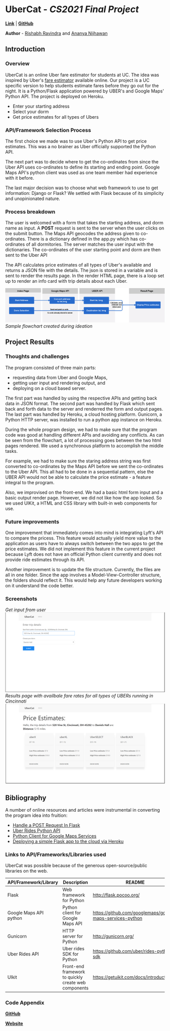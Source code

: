 # UberCat - *CS2021 Final Project*
[**Link**](https://ubercat.herokuapp.com/) | [**GitHub**](https://github.com/Rishabhravindra/ubercat) 

**Author** - [Rishabh Ravindra](http://rishravi.me) and [Ananya Nijhawan](http://ananyanijhawan.me/)  
## **Introduction**
### Overview
UberCat is an online Uber fare estimator for students at UC. The idea was inspired by Uber's [fare estimator](https://www.uber.com/en-IL/fare-estimate/) available online. Our project is a UC specific version to help students estimate fares before they go out for the night. It is a Python/Flask application powered by UBER's and Google Maps' Python API. The project is deployed on Heroku. 
  - Enter your starting address
  - Select your dorm
  - Get price estimates for all types of Ubers
 
### API/Framework Selection Process
The first choice we made was to use Uber's Python API to get price estimates. This was a no brainer as Uber officially supported the Python API.

The next part was to decide where to get the co-ordinates from since the Uber API uses co-ordinates to define its starting and ending point. Google Maps API's python client was used as one team member had experience with it before.

The last major decision was to choose what web framework to use to get information: Django or Flask? We settled with Flask because of its simplicity and unopinionated nature. 

### Process breakdown
The user is welcomed with a form that takes the starting address, and dorm name as input. A **POST** request is sent to the server when the user clicks on the submit button. The Maps API geocodes the address given to co-ordinates. There is a dictionary defined in the app.py which has co-ordinates of all dormitories. The server matches the user input with the dictionaries. The co-ordinates of the user starting point and dorm are then sent to the Uber API

The API calculates price estimates of all types of Uber's available and returns a JSON file with the details. The json is stored in a variable and is sent to render the results page. In the render HTML page, there is a loop set up to render an info card with trip details about each Uber.  

![Flowchart](https://raw.githubusercontent.com/Rishabhravindra/ubercat/master/Flowchart.png)
*Sample flowchart created during ideation*

## **Project Results**
### Thoughts and challenges 
The program consisted of three main parts: 
- requesting data from Uber and Google Maps,
- getting user input and rendering output, and
- deploying on a cloud based server. 

The first part was handled by using the respective APIs and getting back data in JSON format. The second part was handled by Flask which sent back and forth data to the server and renderred the form and output pages. The last part was handled by Heroku, a cloud hosting platform. Gunicorn, a Python HTTP server, was installed to run a python app instance on Heroku. 

During the whole program design, we had to make sure that the program code was good at handling different APIs and avoiding any conflicts. As can be seen from the flowchart, a lot of processing goes between the two html pages rendered. We used a synchronous platform to accomplish the middle tasks. 

For example, we had to make sure the staring address string was first converted to co-ordinates by the Maps API before we sent the co-ordinates to the Uber API. This all had to be done in a sequential pattern, else the UBER API would not be able to calculate the price estimate - a feature integral to the program. 

Also, we improvised on the front-end. We had a basic html form input and a basic output render page. However, we did not like how the app looked. So we used UIKit, a HTML and CSS library with built-in web components for use. 
### Future improvements
One improvement that immediately comes into mind is integrating Lyft's API to compare the pricess. This feature would actually yield more value to the application as users have to always switch between the two apps to get the price estimates. We did not implement this feature in the current project because Lyft does not have an official Python client currently and does not provide ride estimates through its API.

Another improvement is to update the file structure. Currently, the files are all in one folder. Since the app involves a Model-View-Controller structure, the folders should reflect it. This would help any future developers working on it understand the code better. 

### Screenshots 
*Get input from user*
![Get input from user](https://raw.githubusercontent.com/Rishabhravindra/ubercat/master/img/input.PNG)
*Results page with availbale fare rates for all types of UBERs running in Cincinnati*
![Uber fare estimates](https://raw.githubusercontent.com/Rishabhravindra/ubercat/master/img/results.PNG)
## Bibliography

A number of online resources and articles were instrumental in converting the program idea into fruition:

* [Handle a POST Request In Flask](http://code.runnable.com/UhLMQLffO1YSAADK/handle-a-post-request-in-flask-for-python)
* [Uber Rides Python API](https://developer.uber.com/docs/riders/ride-requests/tutorials/api/python)
* [Python Client for Google Maps Services](https://github.com/googlemaps/google-maps-services-python)
* [Deploying a simple Flask app to the cloud via Heroku](https://github.com/datademofun/heroku-basic-flask)


### Links to API/Frameworks/Libraries used

UberCat was possible because of the generous open-source/public libraries on the web.

| API/Framework/Library |Description| README |
| ------ | ------ | ------ |
| Flask | Web framework for Python |http://flask.pocoo.org/ |
| Google Maps API python |Python client for Google Maps API| https://github.com/googlemaps/google-maps-services-python |
| Gunicorn | HTTP server for Python | http://gunicorn.org/|
| Uber Rides API | Uber rides SDK for Python | https://github.com/uber/rides-python-sdk|
|UIkit| Front-end framework to quickly create web components|https://getuikit.com/docs/introduction|
### Code Appendix
[**GitHub**](https://github.com/Rishabhravindra/ubercat)

[**Website**](https://ubercat.herokuapp.com)



